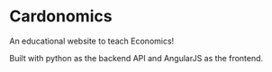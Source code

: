 Cardonomics
===========

An educational website to teach Economics! 

Built with python as the backend API and AngularJS as the frontend.
